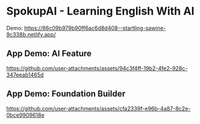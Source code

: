 # SpokupAI - Learning English With AI

Demo: https://66c09b979b90ff6ac6d8d408--startling-sawine-9c338b.netlify.app/

## App Demo: AI Feature

https://github.com/user-attachments/assets/94c3f4ff-19b2-4fe2-928c-347eeab1465d

## App Demo: Foundation Builder

https://github.com/user-attachments/assets/cfa2339f-e96b-4a87-8c2e-0bce9909618e

